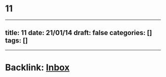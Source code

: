 # 11


---
title: 11
date: 21/01/14
draft: false
categories: []
tags: []
---



---

# Backlink: [Inbox](/inbox)

